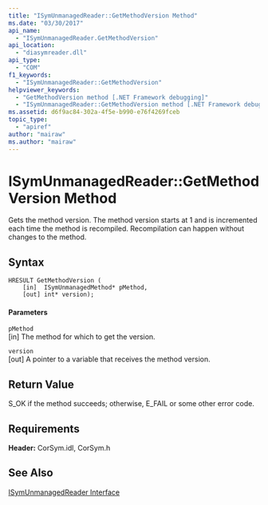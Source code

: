 ```yaml
---
title: "ISymUnmanagedReader::GetMethodVersion Method"
ms.date: "03/30/2017"
api_name: 
  - "ISymUnmanagedReader.GetMethodVersion"
api_location: 
  - "diasymreader.dll"
api_type: 
  - "COM"
f1_keywords: 
  - "ISymUnmanagedReader::GetMethodVersion"
helpviewer_keywords: 
  - "GetMethodVersion method [.NET Framework debugging]"
  - "ISymUnmanagedReader::GetMethodVersion method [.NET Framework debugging]"
ms.assetid: d6f9ac84-302a-4f5e-b990-e76f4269fceb
topic_type: 
  - "apiref"
author: "mairaw"
ms.author: "mairaw"
---
```

# ISymUnmanagedReader::GetMethodVersion Method
Gets the method version. The method version starts at 1 and is incremented each time the method is recompiled. Recompilation can happen without changes to the method.  
  
## Syntax  
  
```  
HRESULT GetMethodVersion (  
    [in]  ISymUnmanagedMethod* pMethod,  
    [out] int* version);  
```  
  
#### Parameters  
 `pMethod`  
 [in] The method for which to get the version.  
  
 `version`  
 [out] A pointer to a variable that receives the method version.  
  
## Return Value  
 S_OK if the method succeeds; otherwise, E_FAIL or some other error code.  
  
## Requirements  
 **Header:** CorSym.idl, CorSym.h  
  
## See Also  
 [ISymUnmanagedReader Interface](../../../../docs/framework/unmanaged-api/diagnostics/isymunmanagedreader-interface.md)
